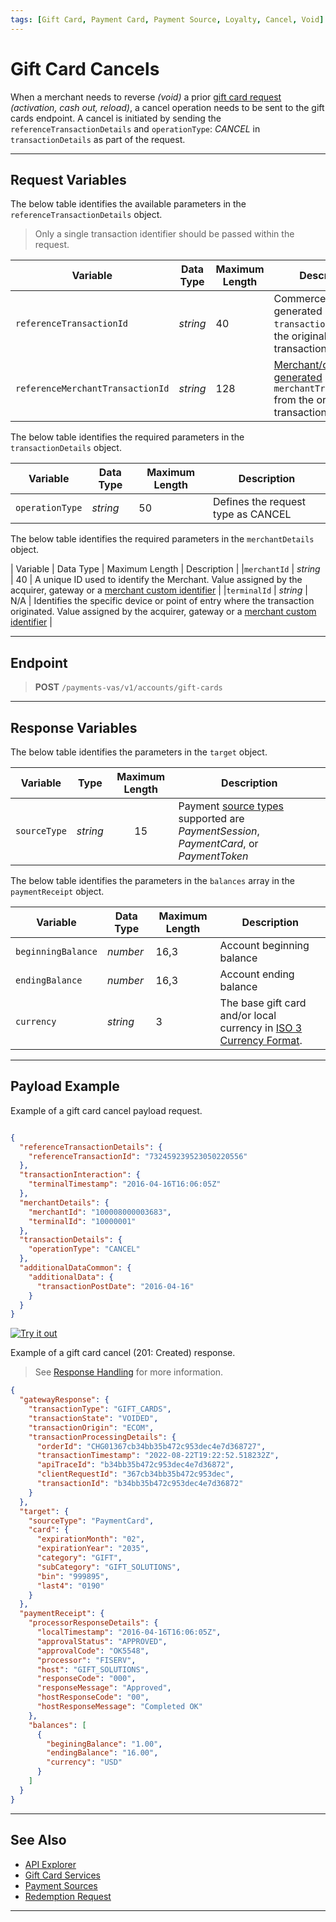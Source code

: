 ```yaml
---
tags: [Gift Card, Payment Card, Payment Source, Loyalty, Cancel, Void]
---
```


# Gift Card Cancels

When a merchant needs to reverse *(void)* a prior [gift card request](?path=docs/Resources/Guides/Payment-Sources/Gift-Card.md) *(activation, cash out, reload)*, a cancel operation needs to be sent to the gift cards endpoint. A cancel is initiated by sending the `referenceTransactionDetails` and `operationType`: *CANCEL* in `transactionDetails` as part of the request.

---

## Request Variables

<!--
type: tab
titles: referenceTransactionDetails, transactionDetails, merchantDetails
-->

The below table identifies the available parameters in the `referenceTransactionDetails` object.

<!-- theme: info -->
> Only a single transaction identifier should be passed within the request.

| Variable | Data Type| Maximum Length |Description |
|---------|----------|----------------|---------|
|`referenceTransactionId` | *string* | 40 | Commerce Hub generated `transactionId` from the original transaction. |
|`referenceMerchantTransactionId` | *string* | 128 | [Merchant/client generated](?path=docs/Resources/Guides/BYOID.md) `merchantTransactionId` from the original transaction. |

<!--
type: tab
-->

The below table identifies the required parameters in the `transactionDetails` object.

| Variable | Data Type | Maximum Length | Description |
|---------|----------|----------------|---------|
| `operationType` | *string* | 50 | Defines the request type as CANCEL |

<!--
type: tab
-->

The below table identifies the required parameters in the `merchantDetails` object.

| Variable | Data Type | Maximum Length | Description |
|`merchantId` | *string* | 40 | A unique ID used to identify the Merchant. Value assigned by the acquirer, gateway or a [merchant custom identifier](?path=docs/Resources/Guides/BYOID.md) |
|`terminalId` | *string* | N/A | Identifies the specific device or point of entry where the transaction originated. Value assigned by the acquirer, gateway or a [merchant custom identifier](?path=docs/Resources/Guides/BYOID.md) |

<!-- type: tab-end -->

---

## Endpoint

<!-- theme: success -->
> **POST** `/payments-vas/v1/accounts/gift-cards`

---

## Response Variables

<!--
type: tab
titles: target, balances
-->

The below table identifies the parameters in the `target` object.

| Variable | Type | Maximum Length | Description |
| -------- | :--: | :------------: | ------------------ |
| `sourceType` | *string* | 15 | Payment [source types](?path=docs/Resources/Guides/Payment-Sources/Source-Type.md) supported are *PaymentSession*, *PaymentCard*, or *PaymentToken* |

<!--
type: tab
-->

The below table identifies the parameters in the `balances` array in the `paymentReceipt` object.

| Variable | Data Type | Maximum Length | Description |
|---------|----------|----------------|---------|
| `beginningBalance` | *number* | 16,3 | Account beginning balance |
| `endingBalance` | *number* | 16,3 | Account ending balance |
| `currency` | *string* | 3 | The base gift card and/or local currency in [ISO 3 Currency Format](?path=docs/Resources/Master-Data/Currency-Code.md).|

<!-- type: tab-end -->

---

## Payload Example

<!--
type: tab
titles: Request, Response
-->

Example of a gift card cancel payload request.

```json

{
  "referenceTransactionDetails": {
    "referenceTransactionId": "732459239523050220556"
  },
  "transactionInteraction": {
    "terminalTimestamp": "2016-04-16T16:06:05Z"
  },
  "merchantDetails": {
    "merchantId": "100008000003683",
    "terminalId": "10000001"
  },
  "transactionDetails": {
    "operationType": "CANCEL"
  },
  "additionalDataCommon": {
    "additionalData": {
      "transactionPostDate": "2016-04-16"
    }
  }
}

```

[![Try it out](../../../../assets/images/button.png)](../api/?type=post&path=/payments-vas/v1/accounts/gift-cards)

<!--
type: tab
-->

Example of a gift card cancel (201: Created) response.

<!-- theme: info -->
> See [Response Handling](?path=docs/Resources/Guides/Response-Codes/Response-Handling.md) for more information.

```json
{
  "gatewayResponse": {
    "transactionType": "GIFT_CARDS",
    "transactionState": "VOIDED",
    "transactionOrigin": "ECOM",
    "transactionProcessingDetails": {
      "orderId": "CHG01367cb34bb35b472c953dec4e7d368727",
      "transactionTimestamp": "2022-08-22T19:22:52.518232Z",
      "apiTraceId": "b34bb35b472c953dec4e7d36872",
      "clientRequestId": "367cb34bb35b472c953dec",
      "transactionId": "b34bb35b472c953dec4e7d36872"
    }
  },
  "target": {
    "sourceType": "PaymentCard",
    "card": {
      "expirationMonth": "02",
      "expirationYear": "2035",
      "category": "GIFT",
      "subCategory": "GIFT_SOLUTIONS",
      "bin": "999895",
      "last4": "0190"
    }
  },
  "paymentReceipt": {
    "processorResponseDetails": {
      "localTimestamp": "2016-04-16T16:06:05Z",
      "approvalStatus": "APPROVED",
      "approvalCode": "OK5548",
      "processor": "FISERV",
      "host": "GIFT_SOLUTIONS",
      "responseCode": "000",
      "responseMessage": "Approved",
      "hostResponseCode": "00",
      "hostResponseMessage": "Completed OK"
    },
    "balances": [
      {
        "beginingBalance": "1.00",
        "endingBalance": "16.00",
        "currency": "USD"
      }
    ]
  }
}
```

<!-- type: tab-end -->

---

## See Also

- [API Explorer](../api/?type=post&payments-vas/v1/accounts/gift-cards)
- [Gift Card Services](?path=docs/Resources/Guides/Payment-Sources/Gift-Card.md)
- [Payment Sources](?path=docs/Resources/Guides/Payment-Sources/Source-Type.md)
- [Redemption Request](?path=docs/Resources/Guides/Payment-Sources/Gift/Redemption.md)
  
---
